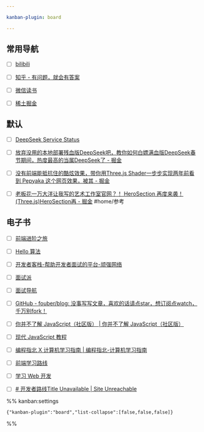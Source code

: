 ```yaml
---

kanban-plugin: board

---
```


## 常用导航

- [ ] [bilibili](http://www.bilibili.com/)
- [ ] [知乎 - 有问题，就会有答案](https://www.zhihu.com/?theme=dark)
- [ ] [微信读书](https://weread.qq.com/)
- [ ] [稀土掘金](https://juejin.cn/)


## 默认

- [ ] [DeepSeek Service Status](https://status.deepseek.com/#)
- [ ] [放弃没用的本地部署残血版DeepSeek吧，教你如何白嫖满血版DeepSeek春节期间，热度最高的当属DeepSeek了 - 掘金](https://juejin.cn/post/7466832084486914083#heading-6)
- [ ] [没有前端能抵抗住的酷炫效果，带你用Three.js Shader一步步实现两年前看到 Pepyaka 这个网页效果，被其 - 掘金](https://juejin.cn/post/7362028633425002546)
- [ ] [老板花一万大洋让我写的艺术工作室官网？！ HeroSection 再度来袭！(Three.js)HeroSection再 - 掘金](https://juejin.cn/post/7478403990141796352)
	#home/参考


## 电子书

- [ ] [前端进阶之旅](https://interview.poetries.top/)
- [ ] [Hello 算法](https://www.hello-algo.com/)
- [ ] [开发者客栈-帮助开发者面试的平台-顽强网络](https://www.developers.pub/wiki/1065322/1065413)
- [ ] [面试派](https://www.mianshipai.com/)
- [ ] [面试导航](https://www.codecrack.cn/zh)
- [ ] [GitHub - fouber/blog: 没事写写文章，喜欢的话请点star，想订阅点watch，千万别fork！](https://github.com/fouber/blog)
- [ ] [你并不了解 JavaScript（社区版） \| 你并不了解 JavaScript（社区版）](https://zh-cn-ydk.js.org/)
- [ ] [现代 JavaScript 教程](https://zh.javascript.info/)
- [ ] [编程指北 X 计算机学习指南 \| 编程指北-计算机学习指南](https://csguide.cn/)
- [ ] [前端学习路线](https://objtube.github.io/front-end-roadmap/#/)
- [ ] [学习 Web 开发](https://developer.mozilla.org/zh-CN/docs/Learn_web_development)
- [ ] [# 开发者路线Title Unavailable \| Site Unreachable](https://roadmap.sh/)




%% kanban:settings
```
{"kanban-plugin":"board","list-collapse":[false,false,false]}
```
%%